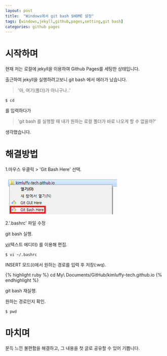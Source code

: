 ```yaml
---
layout: post
title:  "Windows에서 git bash $HOME 설정"
tags: [windows,jekyll,github,pages,setting,git bash]
categories: github pages
---
```

# 시작하며
현재 저는 로컬에 jekyll을 이용하여 Github Pages를 세팅한 상태입니다.

출근하여 jekyll을 실행하려고보니 git bash 에서 에러가 났습니다.

> '아, 여기(폴더)가 아니구나..'

```vim
$ cd
```
를 입력하다가

> 'git bash 를 실행할 때 내가 원하는 로컬 폴더가 바로 나오게 할 수 없을까?'

생각했습니다.

# 해결방법
1.마우스 우클릭 > 'Git Bash Here' 선택.

![git bash here](/images/git_bash_here.png)

2.'.bashrc' 파일 수정

git bash 실행.

[vi](https://namu.wiki/w/vi)(텍스트 에디터) 를 이용해 편집.

```vim
$ vi ~/.bashrc
```

INSERT 모드(i)에서 원하는 경로를 입력 후 저장(:wq).

{% highlight ruby %}
cd My\ Documents/GitHub/kimluffy-tech.github.io
{% endhighlight %}

git bash 재실행.

원하는 경로인지 확인.

```vim
$ pwd
```

# 마치며
문득 느낀 불편함을 해결하고, 그 내용을 첫 글로 공유할 수 있어 기쁩니다.
